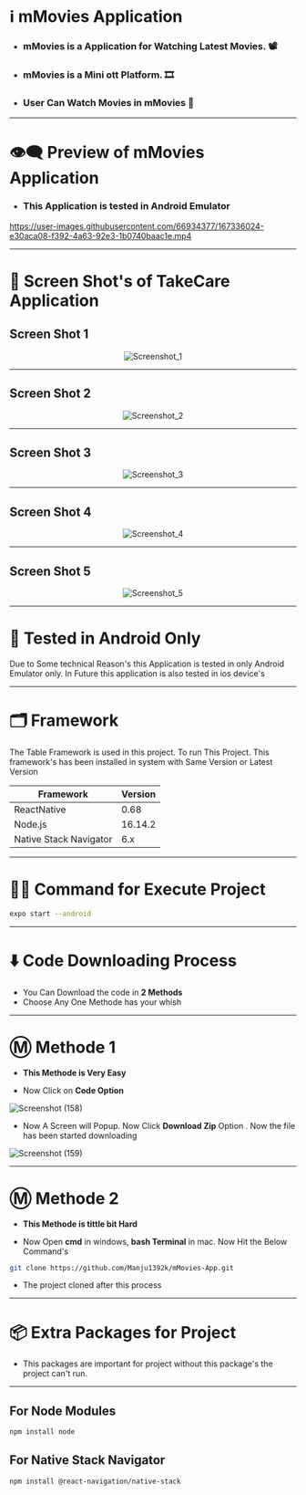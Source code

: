 # ℹ️ mMovies Application

* ### mMovies is a Application for Watching Latest Movies. 📽️
* ### mMovies is a Mini ott Platform. 🎞️
* ### User Can Watch Movies in mMovies 🍿

---

# 👁️‍🗨️ Preview of mMovies Application 

* ### This Application is tested in Android Emulator

https://user-images.githubusercontent.com/66934377/167336024-e30aca08-f392-4a63-92e3-1b0740baac1e.mp4

---

# 📱 Screen Shot's of TakeCare Application

## Screen Shot 1

<div align='center'>
 
 ![Screenshot_1](https://user-images.githubusercontent.com/66934377/167336102-90c551f9-639f-401f-8b80-9fe3461ef255.png)

  </div>

---

## Screen Shot 2

<div align='center'>
 
![Screenshot_2](https://user-images.githubusercontent.com/66934377/167336145-fc38cf46-433f-4d77-85a5-586449d4911b.png)

  </div>

---

## Screen Shot 3

<div align='center'>

  ![Screenshot_3](https://user-images.githubusercontent.com/66934377/167336168-d4f3aa03-3549-452b-bac6-ceb34d5a240e.png)

  </div>

---

## Screen Shot 4

<div align='center'>
  
![Screenshot_4](https://user-images.githubusercontent.com/66934377/167336186-5684e7c1-b980-4fe0-ad03-6fab278e6927.png)

  </div>

---

## Screen Shot 5

<div align='center'>
  
![Screenshot_5](https://user-images.githubusercontent.com/66934377/167336197-aa7e8e35-3442-4d59-bd64-92c49b24327a.png)

  </div>

---

# 🤳 Tested in Android Only

Due to Some technical Reason's this Application is tested in only Android Emulator only. In Future this application is also tested in ios device's

---

# 🗂️ Framework 

The Table Framework is used in this project. To run This Project. This framework's has been installed in system with Same Version or Latest Version

| Framework  | Version |
| ------------- | ------------- |
| ReactNative  | 0.68  |
| Node.js  | 16.14.2  |
| Native Stack Navigator  | 6.x  |

---

# 👨‍💻 Command for Execute Project

```bash
expo start --android
```

---

# ⬇️ Code Downloading Process

* You Can Download the code in **2 Methods**
* Choose Any One Methode has your whish

---

# Ⓜ️ Methode 1

* **This Methode is Very Easy**

* Now Click on __Code Option__

![Screenshot (158)](https://user-images.githubusercontent.com/66934377/164152919-f2854829-535d-4227-9c2f-031f8051f6ac.png)

* Now A Screen will Popup. Now Click **Download Zip** Option . Now the file has been started downloading 

![Screenshot (159)](https://user-images.githubusercontent.com/66934377/164153128-b64e85a2-e40c-4457-9835-a749ac79acd6.png)

---

# Ⓜ️ Methode 2

* **This Methode is tittle bit Hard**

* Now Open **cmd** in windows, **bash Terminal** in mac. Now Hit the Below Command's

```bash
git clone https://github.com/Manju1392k/mMovies-App.git
```

* The project cloned after this process

---

# 📦 Extra Packages for Project

* This packages are important for project without this package's the project can't run.

---
## For Node Modules
```bash
npm install node
```

## For Native Stack Navigator
```bash
npm install @react-navigation/native-stack
```


